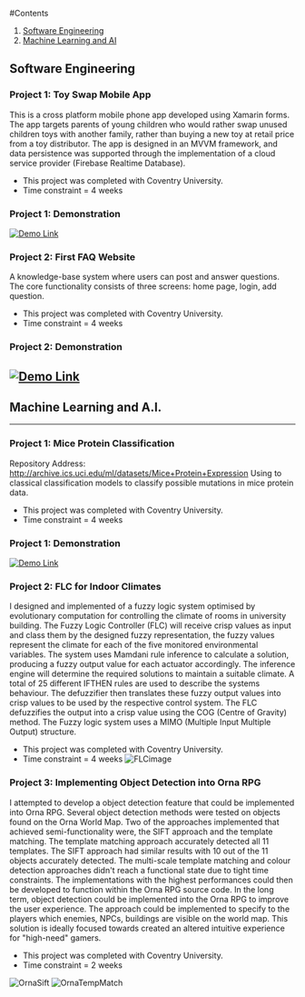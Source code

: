 #Contents
1. [Software Engineering](#software-engineering)
2. [Machine Learning and AI](#machine-learning-and-ai)

## Software Engineering

### Project 1: Toy Swap Mobile App
This is a cross platform mobile phone app developed using Xamarin forms. The app targets parents of young children who would rather swap unused children toys with another family, rather than buying a new toy at retail price from a toy distributor. The app is designed in an MVVM framework, and data persistence was supported through the implementation of a cloud service provider (Firebase Realtime Database).
- This project was completed with Coventry University.
- Time constraint = 4 weeks

### Project 1: Demonstration
[![Demo Link](https://img.youtube.com/vi/pGUIrtsMeps/maxresdefault.jpg)](https://youtu.be/pGUIrtsMeps)

### Project 2: First FAQ Website
A knowledge-base system where users can post and answer questions.
The core functionality consists of three screens: home page, login, add question.
- This project was completed with Coventry University.
- Time constraint = 4 weeks

### Project 2: Demonstration
[![Demo Link](https://img.youtube.com/vi/eIv7m94olt8/maxresdefault.jpg)](https://youtu.be/eIv7m94olt8)
---
## Machine Learning and A.I.
---
### Project 1: Mice Protein Classification
Repository Address: http://archive.ics.uci.edu/ml/datasets/Mice+Protein+Expression
Using to classical classification models to classify possible mutations in mice protein data.
- This project was completed with Coventry University.
- Time constraint = 4 weeks

### Project 1: Demonstration
[![Demo Link](https://img.youtube.com/vi/jQ4u4y8--IY/maxresdefault.jpg)](https://youtu.be/jQ4u4y8--IY)

### Project 2: FLC for Indoor Climates
I designed and implemented of a fuzzy logic system optimised by evolutionary computation for controlling the climate of rooms in university building. The Fuzzy Logic Controller (FLC) will receive crisp values as input and class them by the designed fuzzy representation, the fuzzy values represent the climate for each of the five monitored environmental variables. The system uses Mamdani rule inference to calculate a solution, producing a fuzzy output value for each actuator accordingly. The inference engine will determine the required solutions to maintain a suitable climate. A total of 25 different IFTHEN rules are used to describe the systems behaviour. The defuzzifier then translates these fuzzy output values into crisp values to be used by the respective control system. The FLC defuzzifies the output into a crisp value using the COG (Centre of Gravity) method. The Fuzzy logic system uses a MIMO (Multiple Input Multiple Output) structure.
- This project was completed with Coventry University.
- Time constraint = 4 weeks
![FLCimage](https://user-images.githubusercontent.com/56298476/209697117-f8a07908-e56d-4f98-a8e6-c5d04d5c3fc4.png)

### Project 3: Implementing Object Detection into Orna RPG
I attempted to develop a object detection feature that could be implemented into Orna RPG. Several object detection methods were tested on objects found on the Orna World Map. Two of the approaches implemented that achieved semi-functionality were, the SIFT approach and the template matching. The template matching approach accurately detected all 11 templates. The SIFT approach had similar results with 10 out of the 11 objects accurately detected. The multi-scale template matching and colour detection approaches didn't reach a functional state due to tight time constraints. The implementations with the highest performances could then be developed to function within the Orna RPG source code. In the long term, object detection could be implemented into the Orna RPG to improve the user experience. The approach could be implemented to specify to the players which enemies, NPCs, buildings are visible on the world map. This solution is ideally focused towards created an altered intuitive experience for "high-need" gamers.
- This project was completed with Coventry University.
- Time constraint = 2 weeks

![OrnaSift](https://user-images.githubusercontent.com/56298476/209700076-d72399a3-8a9f-476a-8d5d-b67c38ae8f05.png)
![OrnaTempMatch](https://user-images.githubusercontent.com/56298476/209700140-d394d722-45d4-4587-8c80-48fc644fb60a.png)
